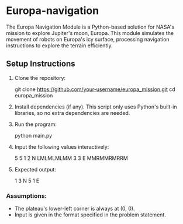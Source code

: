 # Europa-navigation
The Europa Navigation Module is a Python-based solution for NASA's mission to explore Jupiter's moon, Europa. This module simulates the movement of robots on Europa's icy surface, processing navigation instructions to explore the terrain efficiently.

## Setup Instructions

1. Clone the repository:

   git clone https://github.com/your-username/europa_mission.git
   cd europa_mission
   
2. Install dependencies (if any). This script only uses Python's built-in libraries, so no extra dependencies are needed.

3. Run the program:

   python main.py
   
4. Input the following values interactively:

   5 5
   1 2 N
   LMLMLMLMM
   3 3 E
   MMRMMRMRRM
   
5. Expected output:

   1 3 N
   5 1 E
   
### Assumptions:
- The plateau's lower-left corner is always at (0, 0).
- Input is given in the format specified in the problem statement.